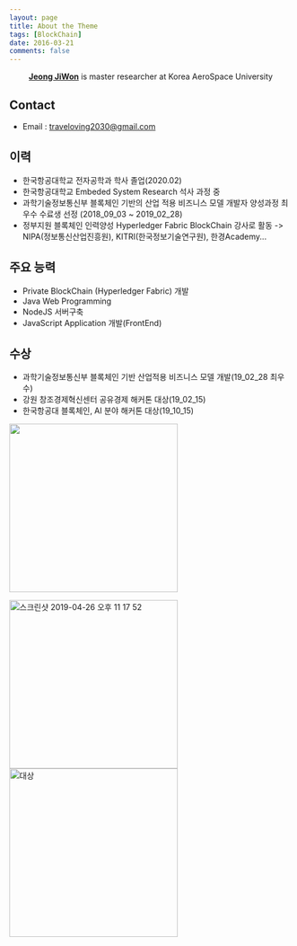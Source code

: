```yaml
---
layout: page
title: About the Theme
tags: [BlockChain]
date: 2016-03-21
comments: false
---
```

    
<center><a href="https://github.com/traveloving2030"><b>Jeong JiWon</b></a> is master researcher at Korea AeroSpace University</center>

## Contact
* Email : traveloving2030@gmail.com

## 이력
* 한국항공대학교 전자공학과 학사 졸업(2020.02)
* 한국항공대학교 Embeded System Research 석사 과정 중
* 과학기술정보통신부 블록체인 기반의 산업 적용 비즈니스 모델 개발자 양성과정 최우수 수료생 선정 (2018_09_03 ~ 2019_02_28)
* 정부지원 블록체인 인력양성 Hyperledger Fabric BlockChain 강사로 활동 
 -> NIPA(정보통신산업진흥원), KITRI(한국정보기술연구원), 한경Academy...

## 주요 능력
* Private BlockChain (Hyperledger Fabric) 개발
* Java Web Programming
* NodeJS 서버구축
* JavaScript Application 개발(FrontEnd)

## 수상
* 과학기술정보통신부 블록체인 기반 산업적용 비즈니스 모델 개발(19_02_28 최우수)
* 강원 창조경제혁신센터 공유경제 해커톤 대상(19_02_15)
* 한국항공대 블록체인, AI 분야 해커톤 대상(19_10_15)


<img width="300" src = "https://traveloving2030.github.io/jiwon/assets/img/post/블록체인상장.jpg"/> <br>


<img width="300" alt="스크린샷 2019-04-26 오후 11 17 52" src="https://user-images.githubusercontent.com/44187477/56814172-8bf60b00-6879-11e9-987e-2f7d27134fdc.png"><br>
    <img width="300" alt="대상" src="https://user-images.githubusercontent.com/44187477/56814080-518c6e00-6879-11e9-85a3-32901c1f964f.png">